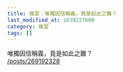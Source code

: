 ```yaml
---
title: 複習：唯獨因信稱義，竟是如此之難？
last_modified_at: 1639227600
category: 複習
tags: []
---
```


<p>唯獨因信稱義，竟是如此之難？<br>
<a href="/posts/269192328" target="_blank">/posts/269192328</a></p>

<p>&nbsp;</p>

